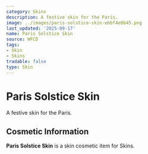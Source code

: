 ```yaml
---
category: Skins
description: A festive skin for the Paris.
image: ../images/paris-solstice-skin-ebbf4e0b45.png
last_updated: '2025-09-17'
name: Paris Solstice Skin
source: WFCD
tags:
- Skin
- Skins
tradable: false
type: Skin
---
```


# Paris Solstice Skin

A festive skin for the Paris.

## Cosmetic Information

**Paris Solstice Skin** is a skin cosmetic item for Skins.

